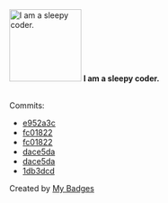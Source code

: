 <img src="https://my-badges.github.io/my-badges/sleepy-coder.png" alt="I am a sleepy coder." title="I am a sleepy coder." width="128">
<strong>I am a sleepy coder.</strong>
<br><br>

Commits:

- <a href="https://github.com/ankudinov/aclabs/commit/e952a3c209c9b4a860f22f44fdd6fd10a396bfef">e952a3c</a>
- <a href="https://github.com/gmuloc/avd-workshop-may-2025/commit/fc018229d36afddffbf7c28483a562d0c7b60a95">fc01822</a>
- <a href="https://github.com/ankudinov/avd-workshop-may-2025/commit/fc018229d36afddffbf7c28483a562d0c7b60a95">fc01822</a>
- <a href="https://github.com/bjmeuer/avd/commit/dace5da04565b885497201810067d38fdabce4de">dace5da</a>
- <a href="https://github.com/ankudinov/avd/commit/dace5da04565b885497201810067d38fdabce4de">dace5da</a>
- <a href="https://github.com/ankudinov/avd-cvaas-demo/commit/1db3dcd2a6aad85cb78414a03b95100ba5450757">1db3dcd</a>


Created by <a href="https://github.com/my-badges/my-badges">My Badges</a>